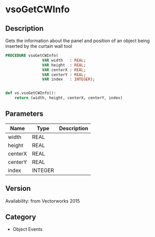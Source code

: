 # vsoGetCWInfo

## Description
Gets the information about the panel and position of an object being inserted by the curtain wall tool

```pascal
PROCEDURE vsoGetCWInfo(
				VAR width   : REAL;
				VAR height  : REAL;
				VAR centerX : REAL;
				VAR centerY : REAL;
				VAR index   : INTEGER);
```

```python

def vs.vsoGetCWInfo():
    return (width, height, centerX, centerY, index)
```

## Parameters
|Name|Type|Description|
|---|---|---|
|width|REAL||
|height|REAL||
|centerX|REAL||
|centerY|REAL||
|index|INTEGER||

## Version
Availability: from Vectorworks 2015
## Category
* Object Events

